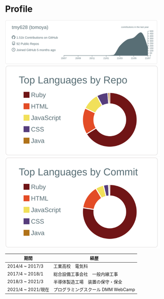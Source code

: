 # Profile

[![](https://raw.githubusercontent.com/tmy628/tmy628/main/profile-summary-card-output/default/0-profile-details.svg)](https://github.com/vn7n24fzkq/github-profile-summary-cards)
[![](https://raw.githubusercontent.com/tmy628/tmy628/main/profile-summary-card-output/default/1-repos-per-language.svg)](https://github.com/vn7n24fzkq/github-profile-summary-cards) [![](https://raw.githubusercontent.com/tmy628/tmy628/main/profile-summary-card-output/default/2-most-commit-language.svg)](https://github.com/vn7n24fzkq/github-profile-summary-cards)

|  期間  |  経歴  |
| ---- | ---- |
|  2014/4 ~ 2017/3  |工業高校　電気科|
|  2017/4 ~ 2018/1  |総合設備工事会社　一般内線工事|
|  2018/3 ~ 2021/3  |半導体製造工場　装置の保守・保全|
|  2021/4 ~ 2021/現在  |プログラミングスクール DMM WebCamp|

<!--
**tmy628/tmy628** is a ✨ _special_ ✨ repository because its `README.md` (this file) appears on your GitHub profile.

Here are some ideas to get you started:

- 🔭 I’m currently working on ...
- 🌱 I’m currently learning ...
- 👯 I’m looking to collaborate on ...
- 🤔 I’m looking for help with ...
- 💬 Ask me about ...
- 📫 How to reach me: ...
- 😄 Pronouns: ...
- ⚡ Fun fact: ...
-->
